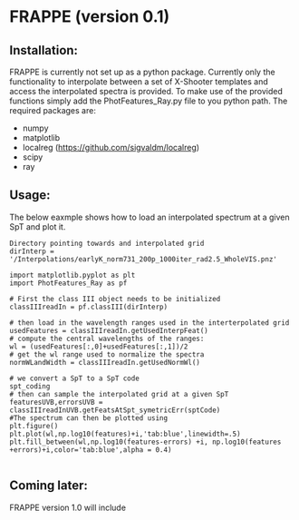 # FRAPPE (version 0.1)

## Installation:

FRAPPE is currently not set up as a python package.
Currently only the functionality to interpolate between a set of X-Shooter templates and access the interpolated spectra is provided.
To make use of the provided functions simply add the PhotFeatures_Ray.py file to you python path.
The required packages are: 
  - numpy
  - matplotlib
  - localreg (https://github.com/sigvaldm/localreg)
  - scipy
  - ray


## Usage:

The below eaxmple shows how to load an interpolated spectrum at a given SpT and plot it.

```
Directory pointing towards and interpolated grid
dirInterp = '/Interpolations/earlyK_norm731_200p_1000iter_rad2.5_WholeVIS.pnz'

import matplotlib.pyplot as plt
import PhotFeatures_Ray as pf

# First the class III object needs to be initialized
classIIIreadIn = pf.classIII(dirInterp)

# then load in the wavelength ranges used in the interterpolated grid
usedFeatures = classIIIreadIn.getUsedInterpFeat()
# compute the central wavelengths of the ranges:
wl = (usedFeatures[:,0]+usedFeatures[:,1])/2
# get the wl range used to normalize the spectra
normWLandWidth = classIIIreadIn.getUsedNormWl()

# we convert a SpT to a SpT code
spt_coding
# then can sample the interpolated grid at a given SpT
featuresUVB,errorsUVB = classIIIreadInUVB.getFeatsAtSpt_symetricErr(sptCode)
#The spectrum can then be plotted using
plt.figure()
plt.plot(wl,np.log10(features)+i,'tab:blue',linewidth=.5)
plt.fill_between(wl,np.log10(features-errors) +i, np.log10(features +errors)+i,color='tab:blue',alpha = 0.4)


```

## Coming later:
FRAPPE version 1.0 will include 
